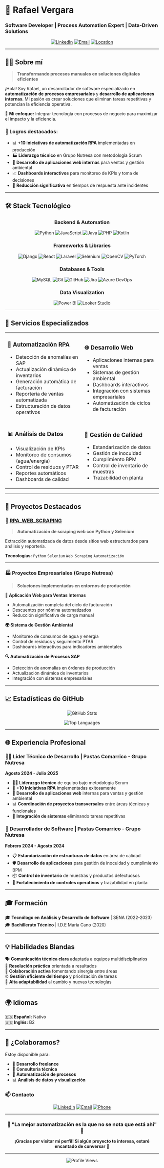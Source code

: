 # 🚀 Rafael Vergara
### Software Developer | Process Automation Expert | Data-Driven Solutions

<div align="center">
  
[![LinkedIn](https://img.shields.io/badge/-LinkedIn-0077B5?style=for-the-badge&logo=linkedin&logoColor=white)](https://www.linkedin.com/in/rafael-vergara-3a677323b)
[![Email](https://img.shields.io/badge/-Email-D14836?style=for-the-badge&logo=gmail&logoColor=white)](mailto:norbertovcarmona@gmail.com)
[![Location](https://img.shields.io/badge/-Barranquilla%2C%20Colombia-FF6B6B?style=for-the-badge&logo=googlemaps&logoColor=white)]()

</div>

---

## 👨‍💻 Sobre mí

> **Transformando procesos manuales en soluciones digitales eficientes**

¡Hola! Soy Rafael, un desarrollador de software especializado en **automatización de procesos empresariales** y **desarrollo de aplicaciones internas**. Mi pasión es crear soluciones que eliminan tareas repetitivas y potencian la eficiencia operativa.

🎯 **Mi enfoque:** Integrar tecnología con procesos de negocio para maximizar el impacto y la eficiencia.

### 🌟 Logros destacados:
- 📊 **+10 iniciativas de automatización RPA** implementadas en producción
- 🏭 **Liderazgo técnico** en Grupo Nutresa con metodología Scrum
- 🔧 **Desarrollo de aplicaciones web internas** para ventas y gestión ambiental
- 📈 **Dashboards interactivos** para monitoreo de KPIs y toma de decisiones
- 🎯 **Reducción significativa** en tiempos de respuesta ante incidentes

---

## 🛠️ Stack Tecnológico

<div align="center">

### Backend & Automation
![Python](https://img.shields.io/badge/-Python-3776AB?style=flat-square&logo=python&logoColor=white)
![JavaScript](https://img.shields.io/badge/-JavaScript-F7DF1E?style=flat-square&logo=javascript&logoColor=black)
![Java](https://img.shields.io/badge/-Java-007396?style=flat-square&logo=java&logoColor=white)
![PHP](https://img.shields.io/badge/-PHP-777BB4?style=flat-square&logo=php&logoColor=white)
![Kotlin](https://img.shields.io/badge/-Kotlin-0095D5?style=flat-square&logo=kotlin&logoColor=white)

### Frameworks & Libraries
![Django](https://img.shields.io/badge/-Django-092E20?style=flat-square&logo=django&logoColor=white)
![React](https://img.shields.io/badge/-React-61DAFB?style=flat-square&logo=react&logoColor=black)
![Laravel](https://img.shields.io/badge/-Laravel-FF2D20?style=flat-square&logo=laravel&logoColor=white)
![Selenium](https://img.shields.io/badge/-Selenium-43B02A?style=flat-square&logo=selenium&logoColor=white)
![OpenCV](https://img.shields.io/badge/-OpenCV-5C3EE8?style=flat-square&logo=opencv&logoColor=white)
![PyTorch](https://img.shields.io/badge/-PyTorch-EE4C2C?style=flat-square&logo=pytorch&logoColor=white)

### Databases & Tools
![MySQL](https://img.shields.io/badge/-MySQL-4479A1?style=flat-square&logo=mysql&logoColor=white)
![Git](https://img.shields.io/badge/-Git-F05032?style=flat-square&logo=git&logoColor=white)
![GitHub](https://img.shields.io/badge/-GitHub-181717?style=flat-square&logo=github&logoColor=white)
![Jira](https://img.shields.io/badge/-Jira-0052CC?style=flat-square&logo=jira&logoColor=white)
![Azure DevOps](https://img.shields.io/badge/-Azure%20DevOps-0078D4?style=flat-square&logo=azuredevops&logoColor=white)

### Data Visualization
![Power BI](https://img.shields.io/badge/-Power%20BI-F2C811?style=flat-square&logo=powerbi&logoColor=black)
![Looker Studio](https://img.shields.io/badge/-Looker%20Studio-4285F4?style=flat-square&logo=looker&logoColor=white)

</div>

---

## 🎯 Servicios Especializados

<table>
<tr>
<td width="50%">

### 🤖 Automatización RPA
- Detección de anomalías en SAP
- Actualización dinámica de inventarios
- Generación automática de facturación
- Reportería de ventas automatizada
- Estructuración de datos operativos

</td>
<td width="50%">

### 🌐 Desarrollo Web
- Aplicaciones internas para ventas
- Sistemas de gestión ambiental
- Dashboards interactivos
- Integración con sistemas empresariales
- Automatización de ciclos de facturación

</td>
</tr>
<tr>
<td width="50%">

### 📊 Análisis de Datos
- Visualización de KPIs
- Monitoreo de consumos (agua/energía)
- Control de residuos y PTAR
- Reportes automáticos
- Dashboards de calidad

</td>
<td width="50%">

### 🎯 Gestión de Calidad
- Estandarización de datos
- Gestión de inocuidad
- Cumplimiento BPM
- Control de inventario de muestras
- Trazabilidad en planta

</td>
</tr>
</table>

---

## 📂 Proyectos Destacados

### 🔧 [RPA_WEB_SCRAPING](https://github.com/rafael-vergara-0/RPA_WEB_SCRAPING)
> **Automatización de scraping web con Python y Selenium**

Extracción automatizada de datos desde sitios web estructurados para análisis y reportería.

**Tecnologías:** `Python` `Selenium` `Web Scraping` `Automatización`

---

### 🏭 Proyectos Empresariales (Grupo Nutresa)
> **Soluciones implementadas en entornos de producción**

**🌟 Aplicación Web para Ventas Internas**
- Automatización completa del ciclo de facturación
- Descuentos por nómina automatizados
- Reducción significativa de carga manual

**🌍 Sistema de Gestión Ambiental**
- Monitoreo de consumos de agua y energía
- Control de residuos y seguimiento PTAR
- Dashboards interactivos para indicadores ambientales

**🔍 Automatización de Procesos SAP**
- Detección de anomalías en órdenes de producción
- Actualización dinámica de inventarios
- Integración con sistemas empresariales

---

## 📈 Estadísticas de GitHub

<div align="center">
  
![GitHub Stats](https://github-readme-stats.vercel.app/api?username=rafael-vergara-0&show_icons=true&theme=tokyonight&hide_border=true&count_private=true)

![Top Languages](https://github-readme-stats.vercel.app/api/top-langs/?username=rafael-vergara-0&layout=compact&theme=tokyonight&hide_border=true)

</div>

---

## 🌐 Experiencia Profesional

### 👨‍💼 **Líder Técnico de Desarrollo** | Pastas Comarrico - Grupo Nutresa
**Agosto 2024 - Julio 2025**

- 🏃‍♂️ **Liderazgo técnico** de equipo bajo metodología Scrum
- 🤖 **+10 iniciativas RPA** implementadas exitosamente
- 📱 **Desarrollo de aplicaciones web** internas para ventas y gestión ambiental
- 📊 **Coordinación de proyectos transversales** entre áreas técnicas y funcionales
- 🎯 **Integración de sistemas** eliminando tareas repetitivas

### 🔧 **Desarrollador de Software** | Pastas Comarrico - Grupo Nutresa
**Febrero 2024 - Agosto 2024**

- 📋 **Estandarización de estructuras de datos** en área de calidad
- 🛡️ **Desarrollo de aplicaciones** para gestión de inocuidad y cumplimiento BPM
- 📦 **Control de inventario** de muestras y productos defectuosos
- 🎯 **Fortalecimiento de controles operativos** y trazabilidad en planta

---

## 🎓 Formación

🎓 **Tecnólogo en Análisis y Desarrollo de Software** | SENA (2022-2023)  
🎓 **Bachillerato Técnico** | I.D.E María Cano (2020)

---

## 💡 Habilidades Blandas

🗣️ **Comunicación técnica clara** adaptada a equipos multidisciplinarios  
🎯 **Resolución práctica** orientada a resultados  
🤝 **Colaboración activa** fomentando sinergia entre áreas  
⏰ **Gestión eficiente del tiempo** y priorización de tareas  
🔄 **Alta adaptabilidad** al cambio y nuevas tecnologías  

---

## 🌍 Idiomas

🇪🇸 **Español:** Nativo  
🇺🇸 **Inglés:** B2  

---

## 🤝 ¿Colaboramos?

Estoy disponible para:
- 💼 **Desarrollo freelance**
- 🔧 **Consultoría técnica**
- 🤖 **Automatización de procesos**
- 📊 **Análisis de datos y visualización**

### 📫 Contacto

<div align="center">

[![LinkedIn](https://img.shields.io/badge/-LinkedIn-0077B5?style=for-the-badge&logo=linkedin&logoColor=white)](https://www.linkedin.com/in/rafael-vergara-3a677323b)
[![Email](https://img.shields.io/badge/-Email-D14836?style=for-the-badge&logo=gmail&logoColor=white)](mailto:norbertovcarmona@gmail.com)
[![Phone](https://img.shields.io/badge/-Phone-25D366?style=for-the-badge&logo=whatsapp&logoColor=white)](tel:+573018248430)

</div>

---

<div align="center">
  
### 🌟 "La mejor automatización es la que no se nota que está ahí" 🌟

**¡Gracias por visitar mi perfil! Si algún proyecto te interesa, estaré encantado de conversar** 🚀

</div>

---

<div align="center">
  
![Profile Views](https://komarev.com/ghpvc/?username=rafael-vergara-0&color=blueviolet&style=for-the-badge)

</div>
